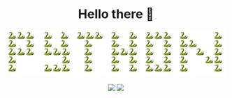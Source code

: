 <h1 align="center">Hello there 👋</h1>
<p align="center">
   <img src="https://raw.githubusercontent.com/mezgoodle/images/master/mezgoodle1.png"><br/>
</p>
<p align="center">
   <img src="https://github-readme-stats.vercel.app/api/top-langs/?username=mezgoodle&layout=compact">
   <img src="https://github-readme-stats.vercel.app/api?username=mezgoodle&show_icons=true&count_private=true">
</p>

<!--
**mezgoodle/mezgoodle** is a ✨ _special_ ✨ repository because its `README.md` (this file) appears on your GitHub profile.

Here are some ideas to get you started:

- 🔭 I’m currently working on ...
- 🌱 I’m currently learning ...
- 👯 I’m looking to collaborate on ...
- 🤔 I’m looking for help with ...
- 💬 Ask me about ...
- 📫 How to reach me: ...
- 😄 Pronouns: ...
- ⚡ Fun fact: ...
-->
